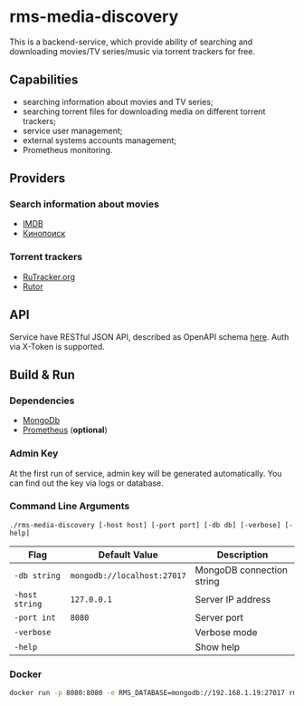 # rms-media-discovery

This is a backend-service, which provide ability of searching and downloading movies/TV series/music via torrent
trackers for free.

## Capabilities

* searching information about movies and TV series;
* searching torrent files for downloading media on different torrent trackers;
* service user management;
* external systems accounts management;
* Prometheus monitoring.

## Providers

### Search information about movies

* [IMDB](https://www.imdb.com/)
* [Кинопоиск](https://www.kinopoisk.ru/)

### Torrent trackers

* [RuTracker.org](https://rutracker.org/)
* [Rutor](http://www.rutor.info/)

## API

Service have RESTful JSON API, described as OpenAPI schema [here](api/discovery.yml). Auth via X-Token is supported.

## Build & Run

### Dependencies

* [MongoDb](https://www.mongodb.com/)
* [Prometheus](https://prometheus.io/) (**optional**)

### Admin Key

At the first run of service, admin key will be generated automatically. You can find out the key via logs or database.
### Command Line Arguments

```
./rms-media-discovery [-host host] [-port port] [-db db] [-verbose] [-help]
```

| Flag           | Default Value               | Description               |
|----------------|-----------------------------|---------------------------|
| `-db string`   | `mongodb://localhost:27017` | MongoDB connection string |
| `-host string` | `127.0.0.1`                 | Server IP address         |
| `-port int`    | `8080`                      | Server port               |
| `-verbose`     |                             | Verbose mode              |
| `-help`        |                             | Show help                 |

### Docker

```bash
docker run -p 8080:8080 -e RMS_DATABASE=mongodb://192.168.1.19:27017 rms-media-discovery 
```


